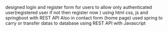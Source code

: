 designed login and register form for users  to allow only authenticated user(registered user if not then register now ) using html css, js and springboot with REST API 
Also in contact form (home page) used spring to carry or transfer datas to database using REST API with Javascript 
